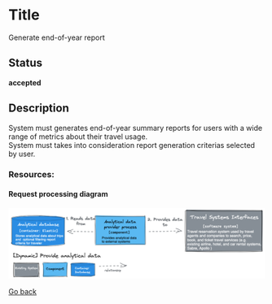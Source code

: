 # Title

Generate end-of-year report

## Status

**accepted**

## Description

System must generates end-of-year summary reports for users with a wide range of metrics about their travel usage.  
System must takes into consideration report generation criterias selected by user.  

### Resources:

#### Request processing diagram

![Dynamic diagram](https://github.com/ExtravaganzaTeam/KATAS-2023/blob/main/current/requirements/functional/REQ_009_provide_analytical_data.png "a title")  

[Go back](../README.md)